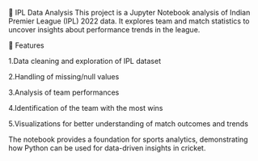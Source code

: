 🏏 IPL Data Analysis
This project is a Jupyter Notebook analysis of Indian Premier League (IPL) 2022 data. It explores team and match statistics to uncover insights about performance trends in the league.

🔑 Features

1.Data cleaning and exploration of IPL dataset

2.Handling of missing/null values

3.Analysis of team performances

4.Identification of the team with the most wins

5.Visualizations for better understanding of match outcomes and trends

The notebook provides a foundation for sports analytics, demonstrating how Python can be used for data-driven insights in cricket.
